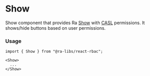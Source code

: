 # Show

Show component that provides Ra [Show](https://marmelab.com/react-admin/Show.html) with [CASL](https://casl.js.org/v6/en) permissions. It shows/hide buttons based on user permissions.

### Usage

```tsx
import { Show } from "@ra-libs/react-rbac";

<Show>
  ...
</Show>
```

